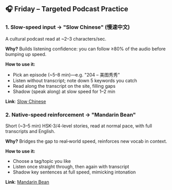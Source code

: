 ## 🎧 Friday – Targeted Podcast Practice

### 1. Slow-speed input → "Slow Chinese" (慢速中文)

A cultural podcast read at ~2–3 characters/sec.

**Why?** Builds listening confidence: you can follow ≥80% of the audio before bumping up speed.

**How to use it:**
- Pick an episode (~5–8 min)—e.g. "204 – 美图秀秀"
- Listen without transcript; note down 5 keywords you catch
- Read along the transcript on the site, filling gaps
- Shadow (speak along) at slow speed for 1–2 min

**Link**: [Slow Chinese](https://kitchenknif.github.io/SlowChinese/)

### 2. Native-speed reinforcement → "Mandarin Bean"

Short (~3–5 min) HSK-3/4-level stories, read at normal pace, with full transcripts and English.

**Why?** Bridges the gap to real‐world speed, reinforces new vocab in context.

**How to use it:**
- Choose a tag/topic you like
- Listen once straight through, then again with transcript
- Shadow key sentences at full speed, mimicking intonation

**Link**: [Mandarin Bean](https://mandarinbean.com/)
